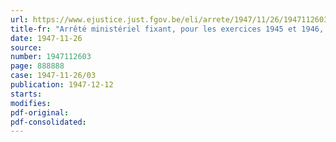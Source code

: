 ```yaml
---
url: https://www.ejustice.just.fgov.be/eli/arrete/1947/11/26/1947112603/justel
title-fr: "Arrêté ministériel fixant, pour les exercices 1945 et 1946, la contribution définitive, à caractère obligatoire, à verser au conseil professionnel du commerce des machines, en liquidation"
date: 1947-11-26
source:
number: 1947112603
page: 888888
case: 1947-11-26/03
publication: 1947-12-12
starts:
modifies:
pdf-original:
pdf-consolidated:
---
```


